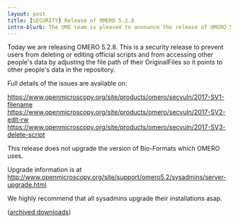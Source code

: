 ```yaml
---
layout: post
title: [SECURITY] Release of OMERO 5.2.8
intro-blurb: The OME team is pleased to announce the release of OMERO 5.2.8, a security update which we recommend all sysadmins upgrade to as soon as possible.
---
```

Today we are releasing OMERO 5.2.8. This is a security release to prevent users from deleting or editing official scripts and from accessing other people's data by adjusting the file path of their OriginalFiles so it points to other people's data in the repository.

Full details of the issues are available on:

https://www.openmicroscopy.org/site/products/omero/secvuln/2017-SV1-filename
https://www.openmicroscopy.org/site/products/omero/secvuln/2017-SV2-edit-rw
https://www.openmicroscopy.org/site/products/omero/secvuln/2017-SV3-delete-script

This release does not upgrade the version of Bio-Formats which OMERO uses.

Upgrade information is at http://www.openmicroscopy.org/site/support/omero5.2/sysadmins/server-upgrade.html

We highly recommend that all sysadmins upgrade their installations asap.

([archived downloads](http://downloads.openmicroscopy.org/omero/5.2.8))
